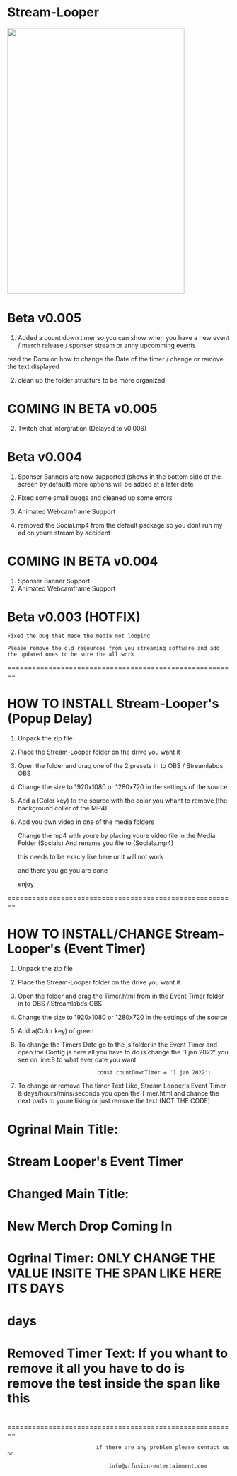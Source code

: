 # Stream-Looper

 <img src="/StreamLooper.png" height="600" width="400">


# Beta v0.005
1. Added a count down timer so you can show when you have a new event / merch release / sponser stream
 or anny upcomming events 

 read the Docu on how to change the Date of the timer
 / change or remove the text displayed 

2. clean up the folder structure to be more organized 



# COMING IN BETA v0.005

2. Twitch chat intergration (Delayed to v0.006)




# Beta v0.004

1. Sponser Banners are now supported (shows in the bottom side of the screen by default)
more options will be added at a later date

2. Fixed some small buggs and cleaned up some errors

3. Animated Webcamframe Support

4. removed the Social.mp4 from the default package so you dont run my ad on youre stream by accident



# COMING IN BETA v0.004

1.  Sponser Banner Support
2.  Animated Webcamframe Support


# Beta v0.003 (HOTFIX)

    Fixed the bug that made the media not looping

    Please remove the old resources from you streaming software and add the updated ones to be sure the all work
 
 ========================================================

# HOW TO INSTALL Stream-Looper's (Popup Delay)

1. Unpack the zip file
2. Place the Stream-Looper folder on the drive you want it 
2. Open the folder and drag one of the 2 presets in to OBS / Streamlabds OBS 
3. Change the size to 1920x1080 or 1280x720 in the settings of the source
4. Add a (Color key) to the source with the color you whant to remove (the background coller of the MP4)
5. Add you own video in one of the media folders 

    Change the mp4 with youre by placing youre video file in the Media Folder (Socials)
    And rename you file to (Socials.mp4)


    this needs to be exacly like here or it will not work

    and there you go you are done 

    enjoy 
    
 ========================================================
 

# HOW TO INSTALL/CHANGE Stream-Looper's (Event Timer)

1. Unpack the zip file
2. Place the Stream-Looper folder on the drive you want it 
2. Open the folder and drag the Timer.html from in the Event Timer folder in to OBS / Streamlabds OBS 
3. Change the size to 1920x1080 or 1280x720 in the settings of the source
4. Add a(Color key) of green
5. To change the Timers Date go to the js folder in the Event Timer and open the Config.js
                            here all you have to do is change the
                    '1 jan 2022' you see on line:8 to what ever date you want

                                const countDownTimer = '1 jan 2022';

6. To change or remove The timer Text Like,
         Stream Looper's Event Timer & days/hours/mins/seconds
         you open the Timer.html and chance the next parts to youre liking or just remove the text (NOT THE CODE)


#        Ogrinal Main Title:      <h1>Stream Looper's Event Timer </h1>


#        Changed Main Title:      <h1>New Merch Drop Coming In</h1>


#        Ogrinal Timer: ONLY CHANGE THE VALUE INSITE THE SPAN LIKE HERE ITS DAYS 
#                                    <span>days</span>


#      Removed Timer Text: If you whant to remove it all you have to do is remove the test inside the span like this 
#                                            <span></span>


 ========================================================


                                if there are any problem please contact us on 

                                    info@vrfusion-entertainment.com
